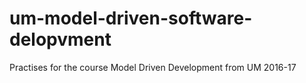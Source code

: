 # um-model-driven-software-delopvment
Practises for the course Model Driven Development from UM 2016-17
